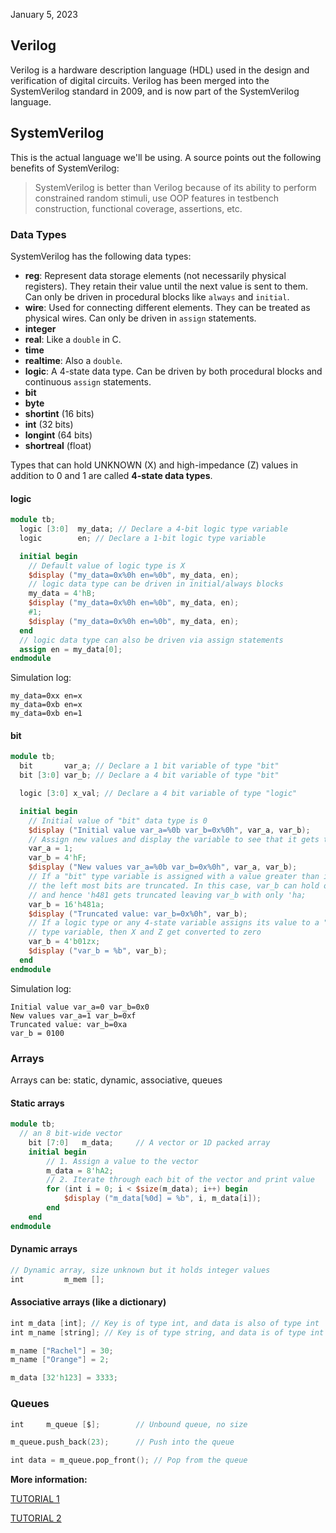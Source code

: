 January 5, 2023

## Verilog

Verilog is a hardware description language (HDL) used in the design and
verification of digital circuits. Verilog has been merged into the
SystemVerilog standard in 2009, and is now part of the SystemVerilog language.

## SystemVerilog

This is the actual language we'll be using. A source points out the following
benefits of SystemVerilog:

> SystemVerilog is better than Verilog because of its ability to perform
> constrained random stimuli, use OOP features in testbench construction,
> functional coverage, assertions, etc.

### Data Types

SystemVerilog has the following data types:

- **reg**: Represent data storage elements (not necessarily physical
  registers). They retain their value until the next value is sent to them. Can
  only be driven in procedural blocks like `always` and `initial`.
- **wire**: Used for connecting different elements. They can be treated as
  physical wires. Can only be driven in `assign` statements.
- **integer**
- **real**: Like a `double` in C.
- **time**
- **realtime**: Also a `double`.
- **logic**: A 4-state data type. Can be driven by both procedural blocks and
  continuous `assign` statements.
- **bit**
- **byte**
- **shortint** (16 bits)
- **int** (32 bits)
- **longint** (64 bits)
- **shortreal** (float)

Types that can hold UNKNOWN (X) and high-impedance (Z) values in addition to
0 and 1 are called **4-state data types**.

#### logic
```verilog
module tb;
  logic [3:0]  my_data; // Declare a 4-bit logic type variable
  logic        en; // Declare a 1-bit logic type variable

  initial begin
    // Default value of logic type is X
    $display ("my_data=0x%0h en=%0b", my_data, en);
    // logic data type can be driven in initial/always blocks
    my_data = 4'hB;
    $display ("my_data=0x%0h en=%0b", my_data, en);
    #1;
    $display ("my_data=0x%0h en=%0b", my_data, en);
  end
  // logic data type can also be driven via assign statements
  assign en = my_data[0];
endmodule
```

Simulation log:
```
my_data=0xx en=x
my_data=0xb en=x
my_data=0xb en=1
```

#### bit
```verilog
module tb;
  bit       var_a; // Declare a 1 bit variable of type "bit"
  bit [3:0] var_b; // Declare a 4 bit variable of type "bit"

  logic [3:0] x_val; // Declare a 4 bit variable of type "logic"

  initial begin
    // Initial value of "bit" data type is 0
    $display ("Initial value var_a=%0b var_b=0x%0h", var_a, var_b);
    // Assign new values and display the variable to see that it gets the new values
    var_a = 1;
    var_b = 4'hF;
    $display ("New values var_a=%0b var_b=0x%0h", var_a, var_b);
    // If a "bit" type variable is assigned with a value greater than it can hold
    // the left most bits are truncated. In this case, var_b can hold only 4 bits
    // and hence 'h481 gets truncated leaving var_b with only 'ha;
    var_b = 16'h481a;
    $display ("Truncated value: var_b=0x%0h", var_b);
    // If a logic type or any 4-state variable assigns its value to a "bit"
    // type variable, then X and Z get converted to zero
    var_b = 4'b01zx;
    $display ("var_b = %b", var_b);
  end
endmodule
```

Simulation log:
```
Initial value var_a=0 var_b=0x0
New values var_a=1 var_b=0xf
Truncated value: var_b=0xa
var_b = 0100
```

### Arrays
Arrays can be: static, dynamic, associative, queues

#### Static arrays

```verilog
module tb;
  // an 8 bit-wide vector
	bit [7:0] 	m_data; 	// A vector or 1D packed array
	initial begin
		// 1. Assign a value to the vector
		m_data = 8'hA2;
		// 2. Iterate through each bit of the vector and print value
		for (int i = 0; i < $size(m_data); i++) begin
			$display ("m_data[%0d] = %b", i, m_data[i]);
		end
	end
endmodule
```

#### Dynamic arrays
```verilog
// Dynamic array, size unknown but it holds integer values
int 		m_mem [];
```

#### Associative arrays (like a dictionary)
```verilog
int m_data [int]; // Key is of type int, and data is also of type int
int m_name [string]; // Key is of type string, and data is of type int

m_name ["Rachel"] = 30;
m_name ["Orange"] = 2;

m_data [32'h123] = 3333;
```

### Queues
```verilog
int 	m_queue [$]; 		// Unbound queue, no size

m_queue.push_back(23); 		// Push into the queue

int data = m_queue.pop_front(); // Pop from the queue
```

**More information:**

[TUTORIAL 1](https://www.chipverify.com/systemverilog/systemverilog-data-types-integer-byte)

[TUTORIAL 2](https://verilogguide.readthedocs.io/en/latest/verilog/overview.html)
